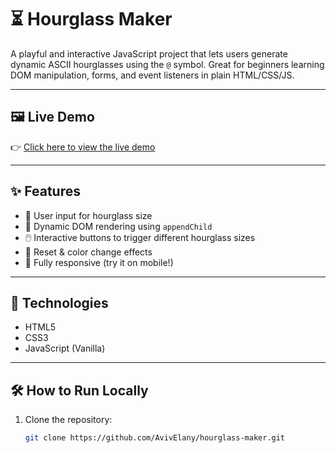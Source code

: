 # ⏳ Hourglass Maker

A playful and interactive JavaScript project that lets users generate dynamic ASCII hourglasses using the `@` symbol. Great for beginners learning DOM manipulation, forms, and event listeners in plain HTML/CSS/JS.

---

## 🖼️ Live Demo

👉 [Click here to view the live demo](https://avivelany.github.io/hourglass-maker/)

---

## ✨ Features

- 🔢 User input for hourglass size
- 🎨 Dynamic DOM rendering using `appendChild`
- 🖱️ Interactive buttons to trigger different hourglass sizes
- 🧼 Reset & color change effects
- 📱 Fully responsive (try it on mobile!)

---

## 🚀 Technologies

- HTML5
- CSS3
- JavaScript (Vanilla)

---

## 🛠️ How to Run Locally

1. Clone the repository:
   ```bash
   git clone https://github.com/AvivElany/hourglass-maker.git

